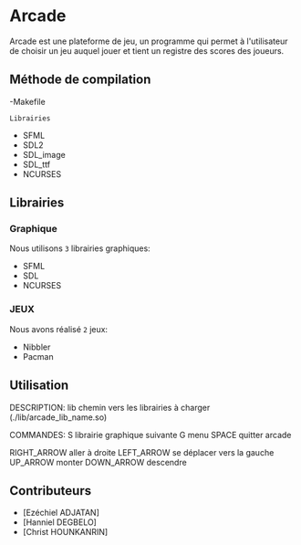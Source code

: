 # Arcade
Arcade est une plateforme de jeu, un programme qui permet à l'utilisateur de choisir un jeu auquel jouer et tient un registre des scores des joueurs.


## Méthode de compilation
-Makefile

`Librairies`
- SFML
- SDL2
- SDL_image
- SDL_ttf
- NCURSES

## Librairies
### Graphique
Nous utilisons `3` librairies graphiques:   
- SFML
- SDL
- NCURSES   

### JEUX
Nous avons réalisé `2` jeux:
- Nibbler
- Pacman  

## Utilisation
  
DESCRIPTION:
  lib         chemin vers les librairies à charger (./lib/arcade_lib_name.so)
  
COMMANDES:
  S             librairie graphique suivante
  G             menu
  SPACE         quitter arcade
  
  RIGHT_ARROW   aller à droite
  LEFT_ARROW    se déplacer vers la gauche
  UP_ARROW      monter
  DOWN_ARROW    descendre


## Contributeurs

- [Ezéchiel ADJATAN]
- [Hanniel DEGBELO]
- [Christ HOUNKANRIN]
